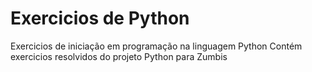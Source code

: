 # Exercicios de Python
Exercicios de iniciação em programação na linguagem Python
Contém exercicios resolvidos do projeto Python para Zumbis
